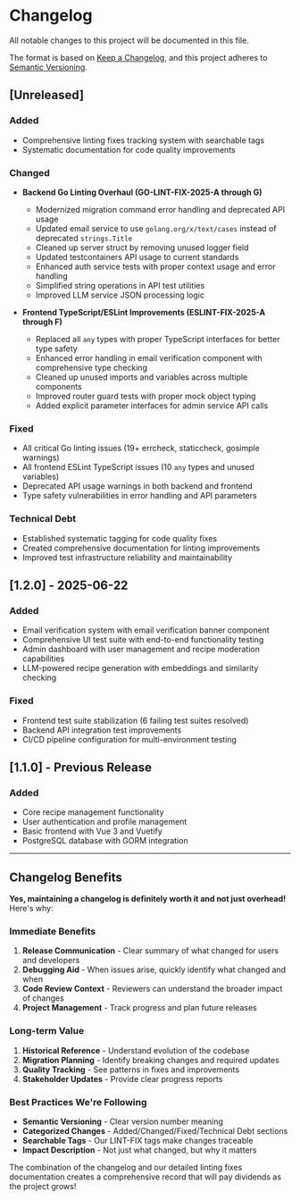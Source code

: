 # Changelog

All notable changes to this project will be documented in this file.

The format is based on [Keep a Changelog](https://keepachangelog.com/en/1.0.0/),
and this project adheres to [Semantic Versioning](https://semver.org/spec/v2.0.0.html).

## [Unreleased]

### Added
- Comprehensive linting fixes tracking system with searchable tags
- Systematic documentation for code quality improvements

### Changed
- **Backend Go Linting Overhaul (GO-LINT-FIX-2025-A through G)**
  - Modernized migration command error handling and deprecated API usage
  - Updated email service to use `golang.org/x/text/cases` instead of deprecated `strings.Title`
  - Cleaned up server struct by removing unused logger field
  - Updated testcontainers API usage to current standards
  - Enhanced auth service tests with proper context usage and error handling
  - Simplified string operations in API test utilities
  - Improved LLM service JSON processing logic

- **Frontend TypeScript/ESLint Improvements (ESLINT-FIX-2025-A through F)**
  - Replaced all `any` types with proper TypeScript interfaces for better type safety
  - Enhanced error handling in email verification component with comprehensive type checking
  - Cleaned up unused imports and variables across multiple components
  - Improved router guard tests with proper mock object typing
  - Added explicit parameter interfaces for admin service API calls

### Fixed
- All critical Go linting issues (19+ errcheck, staticcheck, gosimple warnings)
- All frontend ESLint TypeScript issues (10 `any` types and unused variables)
- Deprecated API usage warnings in both backend and frontend
- Type safety vulnerabilities in error handling and API parameters

### Technical Debt
- Established systematic tagging for code quality fixes
- Created comprehensive documentation for linting improvements
- Improved test infrastructure reliability and maintainability

## [1.2.0] - 2025-06-22

### Added
- Email verification system with email verification banner component
- Comprehensive UI test suite with end-to-end functionality testing
- Admin dashboard with user management and recipe moderation capabilities
- LLM-powered recipe generation with embeddings and similarity checking

### Fixed
- Frontend test suite stabilization (6 failing test suites resolved)
- Backend API integration test improvements
- CI/CD pipeline configuration for multi-environment testing

## [1.1.0] - Previous Release

### Added
- Core recipe management functionality
- User authentication and profile management
- Basic frontend with Vue 3 and Vuetify
- PostgreSQL database with GORM integration

---

## Changelog Benefits

**Yes, maintaining a changelog is definitely worth it and not just overhead!** Here's why:

### Immediate Benefits
1. **Release Communication** - Clear summary of what changed for users and developers
2. **Debugging Aid** - When issues arise, quickly identify what changed and when
3. **Code Review Context** - Reviewers can understand the broader impact of changes
4. **Project Management** - Track progress and plan future releases

### Long-term Value
1. **Historical Reference** - Understand evolution of the codebase
2. **Migration Planning** - Identify breaking changes and required updates
3. **Quality Tracking** - See patterns in fixes and improvements
4. **Stakeholder Updates** - Provide clear progress reports

### Best Practices We're Following
- **Semantic Versioning** - Clear version number meaning
- **Categorized Changes** - Added/Changed/Fixed/Technical Debt sections
- **Searchable Tags** - Our LINT-FIX tags make changes traceable
- **Impact Description** - Not just what changed, but why it matters

The combination of the changelog and our detailed linting fixes documentation creates a comprehensive record that will pay dividends as the project grows!